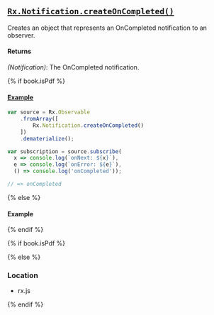 ## [`Rx.Notification.createOnCompleted()`](https://github.com/Reactive-Extensions/RxJS/blob/master/src/core/notification.js#L84)

Creates an object that represents an OnCompleted notification to an observer.

#### Returns
*(Notification)*: The OnCompleted notification.

{% if book.isPdf %}

#### [Example](http://jsbin.com/gifoh/2/edit?js,console)

```js
var source = Rx.Observable
    .fromArray([
        Rx.Notification.createOnCompleted()
    ])
    .dematerialize();

var subscription = source.subscribe(
  x => console.log(`onNext: ${x}`),
  e => console.log(`onError: ${e}`),
  () => console.log('onCompleted'));

// => onCompleted

```

{% else %}

#### Example

[](http://jsbin.com/gifoh/2/embed?js,console)

{% endif %}

{% if book.isPdf %}



{% else %}

### Location

- rx.js

{% endif %}